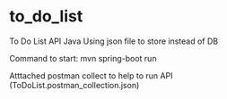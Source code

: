 # to_do_list
To Do List API Java
Using json file to store instead of DB

Command to start: mvn spring-boot run

Atttached postman collect to help to run API (ToDoList.postman_collection.json)
